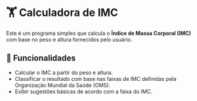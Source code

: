 # 🏋️ Calculadora de IMC

Este é um programa simples que calcula o **Índice de Massa Corporal (IMC)** com base no peso e altura fornecidos pelo usuário.

## 🚀 Funcionalidades

- Calcular o IMC a partir do peso e altura.
- Classificar o resultado com base nas faixas de IMC definidas pela Organização Mundial da Saúde (OMS).
- Exibir sugestões básicas de acordo com a faixa do IMC.
